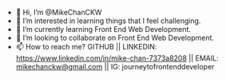 - 👋 Hi, I’m @MikeChanCKW
- 👀 I’m interested in learning things that I feel challenging.
- 🌱 I’m currently learning Front End Web Development.
- 💞️ I’m looking to collaborate on Front End Web Development.
- 📫 How to reach me? GITHUB || LINKEDIN: https://www.linkedin.com/in/mike-chan-7373a8208 || EMAIL: mikechanckw@gmail.com || IG: journeytofrontenddeveloper

<!---
MikeChanCKW/MikeChanCKW is a ✨ special ✨ repository because its `README.md` (this file) appears on your GitHub profile.
You can click the Preview link to take a look at your changes.
--->
